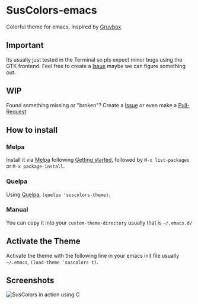 # SusColors-emacs
Colorful theme for emacs, Inspired by [Gruvbox](https://github.com/morhetz/gruvbox).
## Important
Its usually just tested in the Terminal so pls expect minor bugs using the GTK frontend. Feel free to create a [Issue](https://github.com/TheSuspiciousWombat/SusColors-emacs/issues/new) maybe we can figure something out.
## WIP
Found something missing or "broken"? Create a [Issue](https://github.com/TheSuspiciousWombat/SusColors-emacs/issues/new) or even make a [Pull-Request](https://github.com/TheSuspiciousWombat/SusColors-emacs/compare)
## How to install
### Melpa
Install it via [Melpa](http://melpa.org) following [Getting started](https://melpa.org/#/getting-started), followed by `M-x list-packages` or `M-x package-install`.
### Quelpa
Using [Quelpa](https://github.com/quelpa/quelpa), `(quelpa 'suscolors-theme)`.
### Manual
You can copy it into your `custom-theme-directory` usually that is `~/.emacs.d/`
## Activate the Theme
Activate the theme with the following line in your emacs init file usually `~/.emacs`, `(load-theme 'suscolors t)`.
## Screenshots
![SusColors in action using C](http://i.imgur.com/4bah2d0.png)


